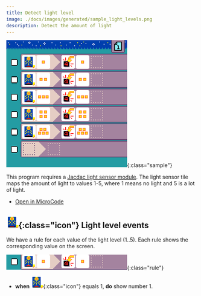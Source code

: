 ```yaml
---
title: Detect light level
image: ./docs/images/generated/sample_light_levels.png
description: Detect the amount of light
---
```


![light detector program](../images/generated/sample_light_levels.png){:class="sample"}

This program requires a [Jacdac light sensor module](https://microsoft.github.io/jacdac-docs/devices/kittenbot/lightsensorv10/).
The light sensor tile maps the amount of light to values 1-5, where 1 means no light and 5 is a lot of light.

-   [Open in MicroCode](/microcode/#H4sIAKCjLGUAA/NKywwOSLf09zUtDgip8k92MXSsygu0DPI1NQkIzfJPcwx0dQJiRwClU1HSKAAAAA==)

## ![light level](../images/generated/icon_S5.png){:class="icon"} Light level events

We have a rule for each value of the light level (1..5). Each rule shows the corresponding value on the screen.

![when light level equals 1, show number 1](../images/generated/sample_light_levels_page_1_rule_1.png){:class="rule"}

-   **when** ![light level](../images/generated/icon_S5.png){:class="icon"} equals 1, **do** show number 1.
